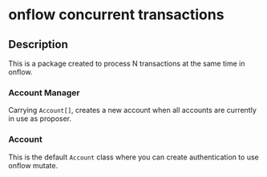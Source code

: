 # onflow concurrent transactions

## Description

This is a package created to process N transactions at the same time in onflow.

### Account Manager

Carrying `Account[]`, creates a new account when all accounts are currently in use as proposer.

### Account

This is the default `Account` class where you can create authentication to use onflow mutate.
